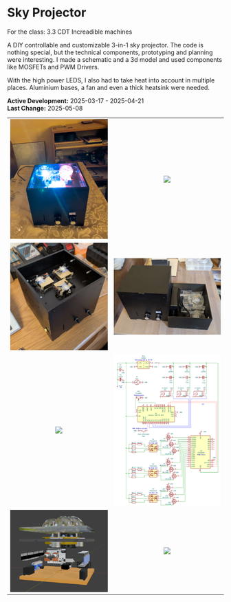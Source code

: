 # Sky Projector
For the class: 3.3 CDT Increadible machines

A DIY controllable and customizable 3-in-1 sky projector. The code is nothing special, but the technical components, prototyping and planning were interesting. I made a schematic and a 3d model and used components like MOSFETs and PWM Drivers.

With the high power LEDS, I also had to take heat into account in multiple places. Aluminium bases, a fan and even a thick heatsink were needed.

**Active Development:** 2025-03-17 - 2025-04-21<br>
**Last Change:** 2025-05-08<br>

| | |
| :---: | :---: |
| ![](/Screenshots/1-Running.png) | ![](/Screenshots/2-Discs.png) |
| ![](/Screenshots/3-LEDs.png) | ![](/Screenshots/4-Accessories.png) |
| ![](/Screenshots/5-Inside.png) | ![](/Screenshots/6-Schematic.png) |
| ![](/Screenshots/7-3D_Model.png) | ![](/Screenshots/.png) |

